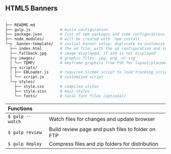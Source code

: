## HTML5 Banners

```bash
.
├── README.md
├── gulp.js             # build configuration
├── package.json        # list of npm packages and some configurations
├── node_modules/       # will be created with `npm install`
└─┬ _banner-template/   # initial banner setup; duplicate to customize
  ├── index.html        # The ad file, with the ad configuration and init code
  ├── fallback.jpg      # image displayed, if add is not displayed
  ├─┬ images/           # graphic files: jpg, png, or svg
  │ └── TEMP/           # keyframe graphics from PSD for layout/placement
  ├─┬ scripts/
  │ ├── EBLoader.js     # required Sizmek script to load tracking script
  │ └── script.js       # customized script
  └─┬ styles/
    ├── style.css       # compiled styles
    ├── style.scss      # main styles
    └── fonts/          # local font files (optional)
```

|Functions ||
|:----|----|
| `$ gulp --watch` | Watch files for changes and update browser
| `$ gulp review` | Build review page and push files to folder on FTP
| `$ gulp deploy` | Compress files and zip folders for distribution

